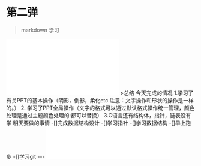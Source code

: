 # 第二弹
>markdown 学习
<iframe src="//player.bilibili.com/player.html?aid=327623069&bvid=BV1JA411h7Gw&cid=171385214&p=1" scrolling="no" border="0" frameborder="no" framespacing="0" allowfullscreen="true"> </iframe>
>总结
今天完成的情况
1.学习了有关PPT的基本操作（阴影，倒影，柔化etc.注意：文字操作和形状的操作是一样的。）
2. 学习了PPT全局操作（文字的格式可以通过默认格式操作统一管理，颜色处理是通过主题颜色处理的:都可以替换）
3.C语言还有结构体，指针，链表没有学  
明天要做的事情
-[]完成数据结构设计
-[]学习指针
-[]学习数据结构
-[]早上跑步
-[]学习git
---
<iframe frameborder="no" border="0" marginwidth="0" marginheight="0" width=330 height=86 src="//music.163.com/outchain/player?type=2&id=2061978961&auto=1&height=66"></iframe>




